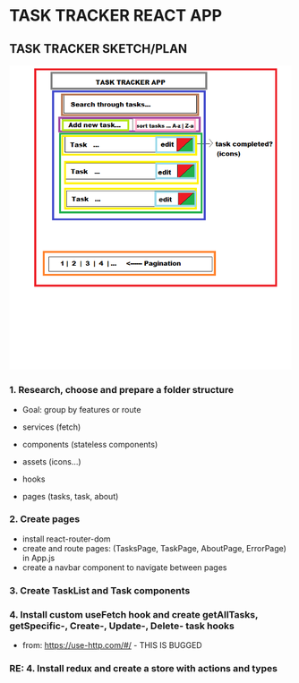 # TASK TRACKER REACT APP

## TASK TRACKER SKETCH/PLAN

![task-tracker sketch](https://github.com/zprpic/task-tracker-react/blob/main/task-tracker-sketch/task-tracker-sketch.png)

### 1. Research, choose and prepare a folder structure

- Goal: group by features or route

- services (fetch)
- components (stateless components)
- assets (icons...)
- hooks
- pages (tasks, task, about)

### 2. Create pages

- install react-router-dom
- create and route pages: (TasksPage, TaskPage, AboutPage, ErrorPage) in App.js
- create a navbar component to navigate between pages

### 3. Create TaskList and Task components

### 4. Install custom useFetch hook and create getAllTasks, getSpecific-, Create-, Update-, Delete- task hooks

- from: https://use-http.com/#/ - THIS IS BUGGED

### RE: 4. Install redux and create a store with actions and types
